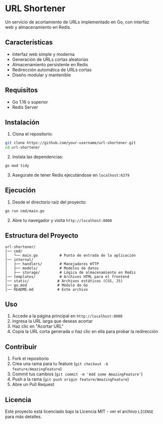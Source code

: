 # URL Shortener

Un servicio de acortamiento de URLs implementado en Go, con interfaz web y almacenamiento en Redis.

## Características

- Interfaz web simple y moderna
- Generación de URLs cortas aleatorias
- Almacenamiento persistente en Redis
- Redirección automática de URLs cortas
- Diseño modular y mantenible

## Requisitos

- Go 1.16 o superior
- Redis Server

## Instalación

1. Clona el repositorio:
```bash
git clone https://github.com/your-username/url-shortener.git
cd url-shortener
```

2. Instala las dependencias:
```bash
go mod tidy
```

3. Asegúrate de tener Redis ejecutándose en `localhost:6379`

## Ejecución

1. Desde el directorio raíz del proyecto:
```bash
go run cmd/main.go
```

2. Abre tu navegador y visita `http://localhost:8080`

## Estructura del Proyecto

```
url-shortener/
│── cmd/
│   └── main.go          # Punto de entrada de la aplicación
│── internal/
│   ├── handlers/        # Manejadores HTTP
│   ├── models/          # Modelos de datos
│   ├── storage/         # Lógica de almacenamiento en Redis
│── templates/           # Archivos HTML para el frontend
│── static/             # Archivos estáticos (CSS, JS)
│── go.mod              # Módulo de Go
│── README.md           # Este archivo
```

## Uso

1. Accede a la página principal en `http://localhost:8080`
2. Ingresa la URL larga que deseas acortar
3. Haz clic en "Acortar URL"
4. Copia la URL corta generada o haz clic en ella para probar la redirección

## Contribuir

1. Fork el repositorio
2. Crea una rama para tu feature (`git checkout -b feature/AmazingFeature`)
3. Commit tus cambios (`git commit -m 'Add some AmazingFeature'`)
4. Push a la rama (`git push origin feature/AmazingFeature`)
5. Abre un Pull Request

## Licencia

Este proyecto está licenciado bajo la Licencia MIT - ver el archivo `LICENSE` para más detalles.
